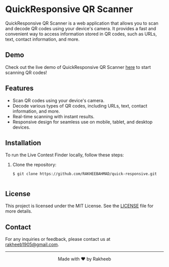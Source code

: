 

# QuickResponsive QR Scanner


QuickResponsive QR Scanner is a web application that allows you to scan and decode QR codes using your device's camera. It provides a fast and convenient way to access information stored in QR codes, such as URLs, text, contact information, and more.

## Demo

Check out the live demo of QuickResponsive QR Scanner [here](https://quickresponsive.netlify.app) to start scanning QR codes!

## Features

- Scan QR codes using your device's camera.
- Decode various types of QR codes, including URLs, text, contact information, and more.
- Real-time scanning with instant results.
- Responsive design for seamless use on mobile, tablet, and desktop devices.

## Installation

To run the Live Contest Finder locally, follow these steps:

1. Clone the repository:
   ```shell
   $ git clone https://github.com/RAKHEEBAHMAD/quick-responsive.git


## License

This project is licensed under the MIT License. See the [LICENSE](https://github.com/your-username/quickresponsive/blob/main/LICENSE) file for more details.

## Contact

For any inquiries or feedback, please contact us at rakheeb1905@gmail.com.

---

<p align="center">
  Made with ❤️ by Rakheeb
</p>
